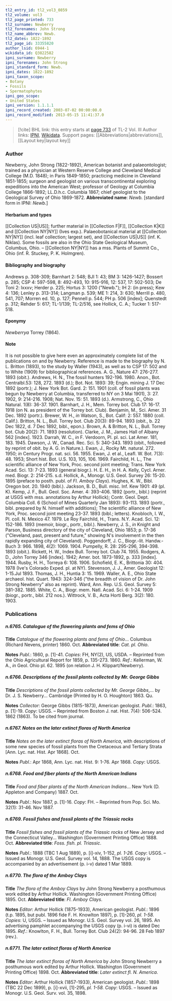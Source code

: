 ```yaml
---
tl2_entry_id: tl2_vol3_0859
tl2_volume: vol3
tl2_page_printed: 733
tl2_surname: Newberry
tl2_forenames: John Strong
tl2_name_abbrev: Newb.
tl2_dates: 1822-1892
tl2_page_id: 33355820
author_lsid: 6944-1
wikidata_id: Q3822582
ipni_surname: Newberry
ipni_forenames: John Strong
ipni_standard_form: Newb.
ipni_dates: 1822-1892
ipni_taxon_scope: 
- Botany
- Fossils
- Spermatophytes
ipni_geo_scope: 
- United States
ipni_version: 1.1.1.1
ipni_record_created: 2003-07-02 00:00:00.0
ipni_record_modified: 2013-05-15 11:41:37.0
---
```


> [!cite] BHL link: this entry starts at [page 733](https://www.biodiversitylibrary.org/page/33355820) of TL-2 Vol. III
> Author links: [IPNI](https://www.ipni.org/a/6944-1), [Wikidata](https://www.wikidata.org/wiki/Q3822582). Support pages: [[Abbreviations|abbreviations]], [[Layout key|layout key]]

### Author

Newberry, John Strong (1822-1892), American botanist and palaeontologist; trained as a physician at Western Reserve College and Cleveland Medical College (M.D. 1848); in Paris 1849-1850; practicing medicine in Cleveland 1851-1855; surgeon and geologist on various transcontinental exploring expeditions into the American West; professor of Geology at Columbia College 1866-1892; LL.D.h.c. Columbia 1867; chief geologist to the Geological Survey of Ohio 1869-1872. 
**Abbreviated name**: *Newb.* \[standard form in IPNI: *Newb.*\]

#### Herbarium and types

[[Collection US|US]]; further material in [[Collection F|F]], [[Collection K|K]] and [[Collection NY|NY]] (Ives exp.). Palaeobotanical material at [[Collection NY|NY]] (incl. leaf collection; largest set), and [[Collection US|US]] (inf. K. Niklas). Some fossils are also in the Ohio State Geological Museum, Columbus, Ohio. – [[Collection NY|NY]] has a mss. Plants of Summit Co., Ohio (inf. R. Stuckey, P. K. Holmgren).

#### Bibliography and biography

Andrews p. 308-309; Barnhart 2: 548; BJI 1: 43; BM 3: 1426-1427; Bossert p. 285; CSP 4: 597-598, 8: 492-493, 10: 915-916, 12: 537, 17: 502-503; De Toni 2: lxxxv; Herder p. 225; Hortus 3: 1200 ("Newb."); IH 2: (in press); Kew 4: 136; Lenley p. 313-314; Langman p. 539; ME 1: 214, 3: 630; Merrill p. 480, 541, 707; Morren ed. 10, p. 127; Pennell p. 544; PH p. 506 \[index\]; Quenstedt p. 312; Rehder 5: 617; TL-1/139; TL-2/516, see Hollick, C. A.; Tucker 1: 517-518.

#### Eponymy

*Newberrya* Torrey (1864).

#### Note

It is not possible to give here even an approximately complete list of the publications on and by Newberry. Reference is made to the biography by N. L. Britton (1893), to the study by Waller (1943), as well as to CSP 17: 502 and to White (1909) for bibliographical references.
A. G., Nature 47: 276-277. 1893 (obit.).
Andrews, H. N., The fossil hunters 192-196. 1980.
Anon., Bot. Centralbl.53: 128, 272. 1893 (d.); Bot. Not. 1893: 39; Engin. mining J. 17 Dec 1892 (portr.); J. New York Bot. Gard. 2: 151. 1901 (coll. of fossil plants was begun by Newberry at Columbia, transferred to NY on 3 Mai 1901), 3: 27. 1902, 9: 214-216. 1908; Nat. Nov. 15: 51. 1893 (d.).
Armstrong, C., Ohio Natural. 1(8): 36-37. 1901.
Barnhart, J. H., Mem. Torrey bot. Club 17: 16-17. 1918 (on N. as president of the Torrey bot. Club).
Benjamin, M., Sci. Amer. 31 Dec. 1892 (portr.).
Brewer, W. H., *in* Watson, S., Bot. Calif: 2: 557. 1880 (coll. Calif.). Britton, N. L., Bull. Torrey bot. Club 20(3): 89-94. 1893 (obit., b. 22 Dec 1822, d. 7 Dec 1892, bibl., epon.).
Brown, A. & Britton, N. L., Bull. Torrey bot. Club 20(2): 71. 1893 (resolution). Clarke, J. M., James Hall of Albany 562 \[index\]. 1923.
Darrah, W. C., *in* F. Verdoorn, Pl. pl. sci. Lat Amer. 181, 183. 1945. Dawson, J. W., Canad. Rec. Sci. 5: 340-343. 1893 (obit., followed by reprint of obit. by A. G. in Nature.).
Ewan, J., Rocky Mt. natural. 272. 1950; *in* Century Progr. nat. sci. 56. 1955. Ewan, J. et al., Leafl. W. Bot. 7(3): 48. 1953; Short hist. Bot. U.S. 103, 105, 106. 1969. Fairchild, H. L., The scientific alliance of New York, Proc. second joint meeting; Trans. New York Acad. Sci. 13: 7-23. 1893 (general biogr.).
H. E. H., in H. A. Kelly, Cycl. Arner. med. Biogr. 2: 214-215. s.d.
Hollick, A., Monogr. U.S. Geol. Survey 26: 15-20. 1895 (preface to posth. publ. of *Fl. Amboy Clays*).
Hughes, K. W., Bibl. Oregon bot. 20. 1940 (bibl.).
Jackson, B. D., Bull. misc. Inf. Kew 1901: 49 (pl. K).
Kemp, J. F., Bull. Geol. Soc. Amer. 4: 393-406. 1892 (portr., bibl.) (reprint at USGS with mss. annotations by Arthur Hollick); Contr. Geol. Dept. Columbia Coll. 6 (School of Mines Quarterly Jan 1893): 93-113. 1893 (portr., bibl. prepared by N. himself with additions); The scientific alliance of New York, Proc. second joint meeting 23-37. 1893 (bibl.; letters).
Knobloch, I. W., Pl. coll. N. Mexico 47. 1979.
Le Roy Fairchild, H., Trans. N.Y. Acad. Sci. 12: 152-186. 1893 (memoir, biogr., portr., bibl.).
Newberry, J. S., *in* Knight and Parson, Business directory of the city of Cleveland, Ohio 1853; p. 17-36 ("Cleveland, past, present and future," showing N's involvement in the then rapidly expanding city of Cleveland).
Poggendorff, J. C., Biogr.-lit. Handw.-Buch 3: 966. 1898, 4(2): 1069. 1904. Pumpelly, R. 28: 295-296, 394-398. 1893 (obit.).
Rickett, H. W., Index Bull. Torrey bot. Club 74. 1955.
Rodgers, A. D., John Torrey 346 \[index\]. 1942; Amer. bot. 1873-1892, p. 333 \[index\]. 1944.
Rusby, H. H., Torreya 6: 108. 1906.
Schofield, E. K., Brittonia 30: 404. 1978 (Ive's Colorado Exped. pl. at NY). Stevenson, J. J., Amer. Geologist 12: 1-15.Jul 1893.
Thomas, J. H., Huntia 3: 15. 1969.
Waller, A. E., Ohio State archaeol. hist. Quart. 1943: 324-346 ("the breadth of vision of Dr. John Strong Newberry" also as reprint).
Ward, Ann. Rep. U.S. Geol. Survey 5: 381-382. 1885.
White, C. A., Biogr. mem. Natl. Acad. Sci. 6: 1-24. 1909 (biogr., portr., bibl. 212 nos.). Wittrock, V. B., Acta Horti Berg. 3(2): 180. 1903.

### Publications

##### n.6765. Catalogue of the flowering plants and fems of Ohio

**Title**
*Catalogue of the flowering plants and fems of Ohio*... Columbus (Richard Nevens, printer) 1860. Oct.
**Abbreviated title**: *Cat. pl. Ohio*.

**Notes**
*Publ*.: 1860, p. \[1\]-41. *Copies*: FH, NY(2), US, USDA. – Reprinted from the Ohio Agricultural Report for 1859, p. 135-273. 1860.
*Ref*.: Kellerman, W. A., *in* Geol. Ohio pl. 62. 1895 (on relation J. H. Klippart/Newberry).

##### n.6766. Descriptions of the fossil plants collected by Mr. George Gibbs

**Title**
*Descriptions of the fossil plants collected by Mr. George Gibbs*,... by Dr. J. S. Newberry... Cambridge (Printed by H. O. Houghton) 1863. Qu.

**Notes**
*Collector*: George Gibbs (1815-1873), American geologist.
*Publ*.: 1863, p. \[1\]-19. *Copy*: USGS. – Reprinted from Boston J. nat. Hist. 7(4): 506-524. 1862 (1863). To be cited from journal.

##### n.6767. Notes on the later extinct floras of North America

**Title**
*Notes on the later extinct floras of North America*, with descriptions of some new species of fossil plants from the Cretaceous and Tertiary Strata \[Ann. Lyc. nat. Hist. Apr 1868\]. Oct.

**Notes**
*Publ*.: Apr 1868, Ann. Lyc. nat. Hist. 9: 1-76. Apr 1868. *Copy*: USGS.

##### n.6768. Food and fiber plants of the North American Indians

**Title**
*Food and fiber plants of the North American Indians*... New York (D. Appleton and Company) 1887. Oct.

**Notes**
*Publ*.: Nov 1887, p. \[1\]-16. *Copy*: FH. – Reprinted from Pop. Sci. Mo. 32(1): 31-46. Nov 1887.

##### n.6769. Fossil fishes and fossil plants of the Triassic rocks

**Title**
*Fossil fishes and fossil plants of the Triassic rocks* of New Jersey and the Connecticut Valley... Washington (Government Printing Office) 1888. Oct.
**Abbreviated title**: *Foss. fish. pl. Triassic*.

**Notes**
*Publ*.: 1888 (TBC 1 Aug 1889), p. \[i\]-xiv, 1-152, *pl. 1-26. Copy*: USGS. – Issued as Monogr. U.S. Geol. Survey vol. 14, 1888. The USGS copy is accompanied by an advertisement (p. i-v) dated 1 Mar 1889.

##### n.6770. The flora of the Amboy Clays

**Title**
*The flora of the Amboy Clays* by John Strong Newberry a posthumous work edited by Arthur Hollick. Washington (Government Printing Office) 1895. Oct.
**Abbreviated title**: *Fl. Amboy Clays*.

**Notes**
*Editor*: Arthur Hollick (1875-1933), American geologist.
*Publ*.: 1896 (t.p. 1895, but publ. 1896 fide F. H. Knowlton 1897), p. \[1\]-260, *pl. 1-58. Copies*: U, USGS. – Issued as Monogr. U.S. Geol. Survey vol. 26, 1895. An advertising pamphlet accompanying the USGS copy (p. i-vi) is dated Dec 1895.
*Ref*.: Knowlton, F. H., Bull. Torrey Bot. Club 24(2): 94-96. 28 Feb 1897 (rev.).

##### n.6771. The later extinct floras of North America

**Title**
*The later extinct floras of North America* by John Strong Newberry a posthumous work edited by Arthur Hollick. Washington (Government Printing Office) 1898. Oct.
**Abbreviated title**: *Later extinct fl. N. America*.

**Notes**
*Editor*: Arthur Hollick (1857-1933), American geologist.
*Publ*.: 1898 (TBC 22 Dec 1899), p. \[i\]-xvii, \[1\]-295, *pl. 1-58. Copy*: USGS. – Issued as Monogr. U.S. Geol. Surv. vol. 35, 1898.

